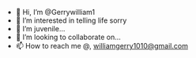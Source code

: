 - 👋 Hi, I’m @Gerrywilliam1
- 👀 I’m interested in telling life sorry
- 🌱 I’m juvenile... 
- 💞️ I’m looking to collaborate on...
- 📫 How to reach me @, williamgerry1010@gmail.com

<!---
Gerrywilliam1/Gerrywilliam1 is a ✨ special ✨ repository because its `README.md` (this file) appears on your GitHub profile.
You can click the Preview link to take a look at your changes.
--->
